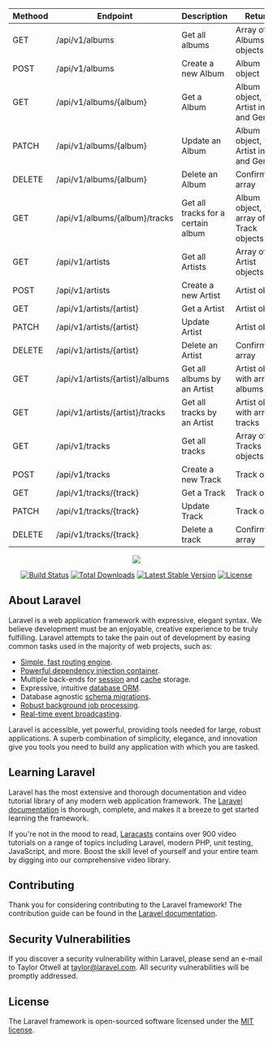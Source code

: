 | Methood | Endpoint                        | Description                        | Returns                                   |
|---------|---------------------------------|------------------------------------|-------------------------------------------|
| GET     | /api/v1/albums                  | Get all albums                     | Array of Albums objects                   |
| POST    | /api/v1/albums                  | Create a new Album                 | Album object                              |
| GET     | /api/v1/albums/{album}          | Get a Album                        | Album object, with Artist info and Genres |
| PATCH   | /api/v1/albums/{album}          | Update an Album                    | Album object, with Artist info and Genres |
| DELETE  | /api/v1/albums/{album}          | Delete an Album                    | Confirmation array                        |
| GET     | /api/v1/albums/{album}/tracks   | Get all tracks for a certain album | Album object, with array of Track objects |
| GET     | /api/v1/artists                 | Get all Artists                    | Array of Artist objects                   |
| POST    | /api/v1/artists                 | Create a new Artist                | Artist object                             |
| GET     | /api/v1/artists/{artist}        | Get a Artist                       | Artist object                             |
| PATCH   | /api/v1/artists/{artist}        | Update Artist                      | Artist object                             |
| DELETE  | /api/v1/artists/{artist}        | Delete an Artist                   | Confirmation array                        |
| GET     | /api/v1/artists/{artist}/albums | Get all albums by an Artist        | Artist object with array of albums        |
| GET     | /api/v1/artists/{artist}/tracks | Get all tracks by an Artist        | Artist object with array of tracks        |
| GET     | /api/v1/tracks                  | Get all tracks                     | Array of Tracks objects                   |
| POST    | /api/v1/tracks                  | Create a new Track                 | Track object                              |
| GET     | /api/v1/tracks/{track}          | Get a Track                        | Track object                              |
| PATCH   | /api/v1/tracks/{track}          | Update Track                       | Track object                              |
| DELETE  | /api/v1/tracks/{track}          | Delete a track                     | Confirmation array                        |

<p align="center"><img src="https://laravel.com/assets/img/components/logo-laravel.svg"></p>

<p align="center">
<a href="https://travis-ci.org/laravel/framework"><img src="https://travis-ci.org/laravel/framework.svg" alt="Build Status"></a>
<a href="https://packagist.org/packages/laravel/framework"><img src="https://poser.pugx.org/laravel/framework/d/total.svg" alt="Total Downloads"></a>
<a href="https://packagist.org/packages/laravel/framework"><img src="https://poser.pugx.org/laravel/framework/v/stable.svg" alt="Latest Stable Version"></a>
<a href="https://packagist.org/packages/laravel/framework"><img src="https://poser.pugx.org/laravel/framework/license.svg" alt="License"></a>
</p>

## About Laravel

Laravel is a web application framework with expressive, elegant syntax. We believe development must be an enjoyable, creative experience to be truly fulfilling. Laravel attempts to take the pain out of development by easing common tasks used in the majority of web projects, such as:

- [Simple, fast routing engine](https://laravel.com/docs/routing).
- [Powerful dependency injection container](https://laravel.com/docs/container).
- Multiple back-ends for [session](https://laravel.com/docs/session) and [cache](https://laravel.com/docs/cache) storage.
- Expressive, intuitive [database ORM](https://laravel.com/docs/eloquent).
- Database agnostic [schema migrations](https://laravel.com/docs/migrations).
- [Robust background job processing](https://laravel.com/docs/queues).
- [Real-time event broadcasting](https://laravel.com/docs/broadcasting).

Laravel is accessible, yet powerful, providing tools needed for large, robust applications. A superb combination of simplicity, elegance, and innovation give you tools you need to build any application with which you are tasked.

## Learning Laravel

Laravel has the most extensive and thorough documentation and video tutorial library of any modern web application framework. The [Laravel documentation](https://laravel.com/docs) is thorough, complete, and makes it a breeze to get started learning the framework.

If you're not in the mood to read, [Laracasts](https://laracasts.com) contains over 900 video tutorials on a range of topics including Laravel, modern PHP, unit testing, JavaScript, and more. Boost the skill level of yourself and your entire team by digging into our comprehensive video library.

## Contributing

Thank you for considering contributing to the Laravel framework! The contribution guide can be found in the [Laravel documentation](http://laravel.com/docs/contributions).

## Security Vulnerabilities

If you discover a security vulnerability within Laravel, please send an e-mail to Taylor Otwell at taylor@laravel.com. All security vulnerabilities will be promptly addressed.

## License

The Laravel framework is open-sourced software licensed under the [MIT license](http://opensource.org/licenses/MIT).
